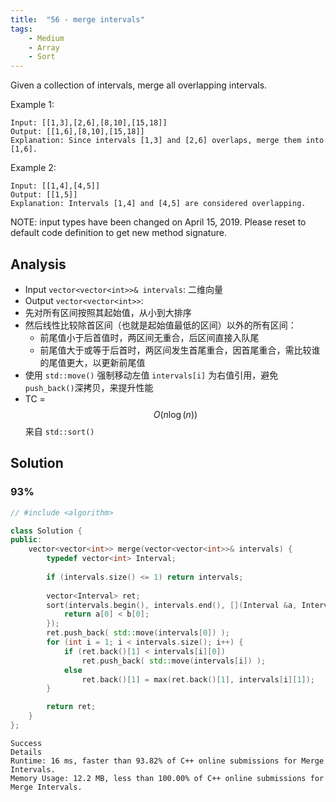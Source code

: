 ```yaml
---
title:  "56 - merge intervals"
tags: 
    - Medium
    - Array
    - Sort
---
```


Given a collection of intervals, merge all overlapping intervals.

Example 1:
```
Input: [[1,3],[2,6],[8,10],[15,18]]
Output: [[1,6],[8,10],[15,18]]
Explanation: Since intervals [1,3] and [2,6] overlaps, merge them into [1,6].
```

Example 2:
```
Input: [[1,4],[4,5]]
Output: [[1,5]]
Explanation: Intervals [1,4] and [4,5] are considered overlapping.
```

NOTE: input types have been changed on April 15, 2019. Please reset to default code definition to get new method signature.

## Analysis

- Input `vector<vector<int>>& intervals`: 二维向量
- Output `vector<vector<int>>`: 
- 先对所有区间按照其起始值，从小到大排序
- 然后线性比较除首区间（也就是起始值最低的区间）以外的所有区间：
	- 前尾值小于后首值时，两区间无重合，后区间直接入队尾
	- 前尾值大于或等于后首时，两区间发生首尾重合，因首尾重合，需比较谁的尾值更大，以更新前尾值
- 使用 `std::move()` 强制移动左值 `intervals[i]` 为右值引用，避免 `push_back()`深拷贝，来提升性能
- TC = $$O(n\log(n))$$ 来自 `std::sort()`

## Solution

### 93%

```cpp
// #include <algorithm>

class Solution {
public:
    vector<vector<int>> merge(vector<vector<int>>& intervals) {
        typedef vector<int> Interval;
        
        if (intervals.size() <= 1) return intervals;
        
        vector<Interval> ret;
        sort(intervals.begin(), intervals.end(), [](Interval &a, Interval &b) {
            return a[0] < b[0];
        });
        ret.push_back( std::move(intervals[0]) );
        for (int i = 1; i < intervals.size(); i++) {
            if (ret.back()[1] < intervals[i][0])
                ret.push_back( std::move(intervals[i]) );
            else
                ret.back()[1] = max(ret.back()[1], intervals[i][1]);
        }

        return ret;      
    }
};
```

```
Success
Details 
Runtime: 16 ms, faster than 93.82% of C++ online submissions for Merge Intervals.
Memory Usage: 12.2 MB, less than 100.00% of C++ online submissions for Merge Intervals.
```
